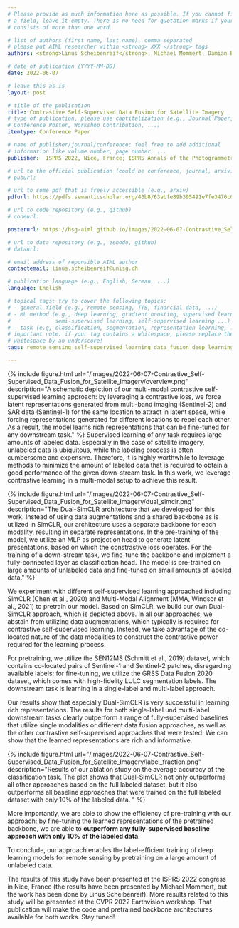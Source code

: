 ```yaml
---
# Please provide as much information here as possible. If you cannot fill in
# a field, leave it empty. There is no need for quotation marks if your entry
# consists of more than one word.

# list of authors (first name, last name), comma separated
# please put AIML researcher within <strong> XXX </strong> tags
authors: <strong>Linus Scheibenreif</strong>, Michael Mommert, Damian Borth

# date of publication (YYYY-MM-DD)
date: 2022-06-07

# leave this as is
layout: post

# title of the publication
title: Contrastive Self-Supervised Data Fusion for Satellite Imagery
# type of publication, please use captitalization (e.g., Journal Paper,
# Conference Poster, Workshop Contribution, ...)
itemtype: Conference Paper

# name of publisher/journal/conference; feel free to add additional
# information like volume number, page number, ...
publisher:  ISPRS 2022, Nice, France; ISPRS Annals of the Photogrammetry, Remote Sensing and Spatial Information Sciences, Volume V-3-2022, 705.

# url to the official publication (could be conference, journal, arxiv)
# puburl: 

# url to some pdf that is freely accessible (e.g., arxiv)
pdfurl: https://pdfs.semanticscholar.org/40b8/63abfe89b395491e7fe3476c0a9810a5aa5d.pdf

# url to code repository (e.g., github)
# codeurl: 

posterurl: https://hsg-aiml.github.io/images/2022-06-07-Contrastive_Self-Supervised_Data_Fusion_for_Satellite_Imagery/poster-isprs.pdf

# url to data repository (e.g., zenodo, github)
# dataurl: 

# email address of reponsible AIML author
contactemail: linus.scheibenreif@unisg.ch

# publication language (e.g., English, German, ...)
language: English

# topical tags; try to cover the following topics:
# - general field (e.g., remote sensing, TTS, financial data, ...)
# - ML method (e.g., deep learning, gradient boosting, supervised learning,
#              semi-supervised learning, self-supervised learning ...)
# - task (e.g, classification, segmentation, representation learning, ...)
# important note: if your tag contains a whitespace, please replace the
# whitespace by an underscore!
tags: remote_sensing self-supervised_learning data_fusion deep_learning classification

---
```


{% include figure.html
url="/images/2022-06-07-Contrastive_Self-Supervised_Data_Fusion_for_Satellite_Imagery/overview.png"
description="A schematic depiction of our multi-modal contrastive self-supervised learning approach: by leveraging a contrastive loss, we force latent representations generated from multi-band imaging (Sentinel-2) and SAR data (Sentinel-1) for the same location to attract in latent space, while forcing representations generated for different locations to repel each other. As a result, the model learns rich representations that can be fine-tuned for any downstream task." %}
Supervised learning of any task requires large amounts of labeled data. Especially in the case of satellite imagery, unlabeled data is ubiquitous, while the labeling process is often cumbersome and expensive. Therefore, it is highly worthwhile to leverage methods to minimize the amount of labeled data that is required to obtain a good performance of the given down-stream task. In this work, we leverage contrastive learning in a multi-modal setup to achieve this result.


{% include figure.html
url="/images/2022-06-07-Contrastive_Self-Supervised_Data_Fusion_for_Satellite_Imagery/dual_simclr.png"
description="The Dual-SimCLR architecture that we developed for this work. Instead of using data augmentations and a shared backbone as is utilized in SimCLR, our architecture uses a separate backbone for each modality, resulting in separate representations. In the pre-training of the model, we utilize an MLP as projection head to generate latent presentations, based on which the constrastive loss operates. For the training of a down-stream task, we fine-tune the backbone and implement a fully-connected layer as classification head. The model is pre-trained on large amounts of unlabeled data and fine-tuned on small amounts of labeled data." %}

We experiment with different self-supervised learning approached including SimCLR (Chen et al., 2020) and Multi-Modal Alignment (MMA, Windsor et al., 2021) to pretrain our model. Based on SimCLR, we build our own Dual-SimCLR approach, which is depicted above. In all our approaches, we abstain from utilizing data augmentations, which typically is required for contrastive self-supervised learning. Instead, we take advantage of the co-located nature of the data modalities to construct the contrastive power required for the learning process.

For pretraining, we utilize the SEN12MS (Schmitt et al., 2019) dataset, which contains co-located pairs of Sentinel-1 and Sentinel-2 patches, disregarding available labels; for fine-tuning, we utilize the GRSS Data Fusion 2020 dataset, which comes with high-fidelity LULC segmentation labels. The downstream task is learning in a single-label and multi-label approach. 

Our results show that especially Dual-SimCLR is very successful in learning rich representations. The results for both single-label und multi-label downstream tasks clearly outperform a range of fully-supervised baselines that utilize single modalities or different data fusion approaches, as well as the other contrastive self-supervised approaches that were tested. We can show that the learned representations are rich and informative.

{% include figure.html
url="/images/2022-06-07-Contrastive_Self-Supervised_Data_Fusion_for_Satellite_Imagery/label_fraction.png"
description="Results of our ablation study on the average accuracy of the classification task. The plot shows that Dual-SimCLR not only outperforms all other approaches based on the full labeled dataset, but it also outperforms all baseline approaches that were trained on the full labeled dataset with only 10% of the labeled data. " %}

More importantly, we are able to show the efficiency of pre-training with our approach: by fine-tuning the learned representations of the pretrained backbone, we are able to **outperform any fully-supervised baseline approach with only 10% of the labeled data**.

To conclude, our approach enables the label-efficient training of deep learning models for remote sensing by pretraining on a large amount of unlabeled data. 

The results of this study have been presented at the ISPRS 2022 congress in Nice, France (the results have been presented by Michael Mommert, but the work has been done by Linus Scheibenreif). More results related to this study will be presented at the CVPR 2022 Earthvision workshop. That publication will make the code and pretrained backbone architectures available for both works. Stay tuned!    
